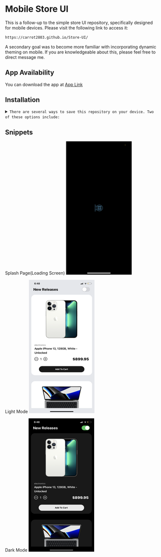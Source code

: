 # Mobile Store UI

This is a follow-up to the simple store UI repository, specifically designed for mobile devices. Please visit the following link to access it:

```sh
https://carrot2803.github.io/Store-UI/
```

A secondary goal was to become more familiar with incorporating dynamic theming on mobile. If you are knowledgeable about this, please feel free to direct message me.

## App Availability

You can download the app at [App Link](https://expo.dev/@carrot_28/ecommerce-ui)

## Installation

<details>
<summary>
  <code>There are several ways to save this repository on your device. Two of these options include:</code>
</summary>

-   [Downloading repository as ZIP](https://github.com/carrot2803/Mobile-Store-UI/archive/refs/heads/master.zip)
-   Running the following command in a terminal, provided the [GitHub CLI](https://cli.github.com/) has been previously installed:

```sh
git clone https://github.com/carrot2803/Mobile-Store-UI.git
```

<code>Install React and dependencies: </code>

Run the following command to install the required dependencies:

```sh
npm i
```

Run the app: Connect your device or emulator, and run the following command to launch the app:

```sh
npm start
```

</details>

## Snippets

Splash Page(Loading Screen)
![Screenshot 1](assets/screenshots/screenshot1.png)

Light Mode
![Screenshot 2](assets/screenshots/screenshot2.png)

Dark Mode
![Screenshot 3](assets/screenshots/screenshot3.png)
